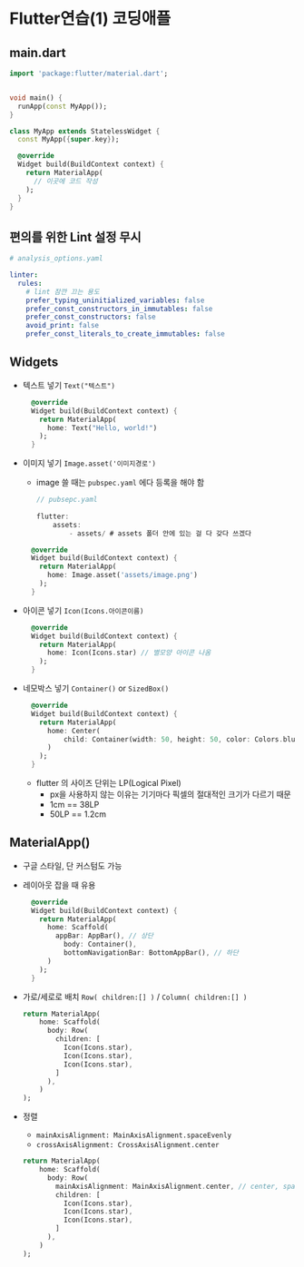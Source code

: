 # Flutter연습(1) 코딩애플

## main.dart

```dart
import 'package:flutter/material.dart';


void main() {
  runApp(const MyApp());
}

class MyApp extends StatelessWidget {
  const MyApp({super.key});

  @override
  Widget build(BuildContext context) {
    return MaterialApp(
      // 이곳에 코드 작성
    );
  }
}

```



## 편의를 위한 Lint 설정 무시

```yaml
# analysis_options.yaml

linter: 
  rules:
    # lint 잠깐 끄는 용도
    prefer_typing_uninitialized_variables: false
    prefer_const_constructors_in_immutables: false
    prefer_const_constructors: false
    avoid_print: false
    prefer_const_literals_to_create_immutables: false
```



## Widgets

- 텍스트 넣기 `Text("텍스트")`

  ```dart
    @override
    Widget build(BuildContext context) {
      return MaterialApp(
        home: Text("Hello, world!")
      );
    }
  ```

- 이미지 넣기 `Image.asset('이미지경로')`

  - image 쓸 때는 `pubspec.yaml` 에다 등록을 해야 함

    ```dart
    // pubsepc.yaml
      
    flutter:
    	assets:
    		- assets/ # assets 폴더 안에 있는 걸 다 갖다 쓰겠다
    ```

  ```dart
    @override
    Widget build(BuildContext context) {
      return MaterialApp(
        home: Image.asset('assets/image.png')
      );
    }
  ```

- 아이콘 넣기 `Icon(Icons.아이콘이름)`

  ```dart
    @override
    Widget build(BuildContext context) {
      return MaterialApp(
        home: Icon(Icons.star) // 별모양 아이콘 나옴
      );
    }
  ```

- 네모박스 넣기 `Container()` or `SizedBox()`

  ```dart
    @override
    Widget build(BuildContext context) {
      return MaterialApp(
        home: Center(
            child: Container(width: 50, height: 50, color: Colors.blue)
        )
      );
    }
  ```

  - flutter 의 사이즈 단위는 LP(Logical Pixel)
    - px을 사용하지 않는 이유는 기기마다 픽셀의 절대적인 크기가 다르기 때문
    - 1cm == 38LP
    - 50LP == 1.2cm



## MaterialApp()

- 구글 스타일, 단 커스텀도 가능

- 레이아웃 잡을 때 유용

  ```dart
    @override
    Widget build(BuildContext context) {
      return MaterialApp(
        home: Scaffold(
          appBar: AppBar(), // 상단
        	body: Container(),
        	bottomNavigationBar: BottomAppBar(), // 하단
        )
      );
    }
  ```

- 가로/세로로 배치 `Row( children:[] )` /  `Column( children:[] )`

  ```dart
  return MaterialApp(
      home: Scaffold(
        body: Row(
          children: [
            Icon(Icons.star),
            Icon(Icons.star),
            Icon(Icons.star),
          ]
        ),
      )
  );
  ```

- 정렬

  - `mainAxisAlignment: MainAxisAlignment.spaceEvenly`
  - `crossAxisAlignment: CrossAxisAlignment.center`

  ```dart
  return MaterialApp(
      home: Scaffold(
        body: Row(
          mainAxisAlignment: MainAxisAlignment.center, // center, spaceEvenly
          children: [
            Icon(Icons.star),
            Icon(Icons.star),
            Icon(Icons.star),
          ]
        ),
      )
  );
  ```

  

  

  

  





